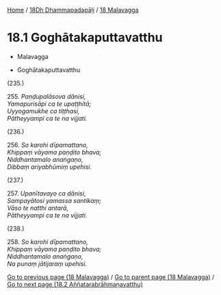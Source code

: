 
[Home](/) / [18Dh Dhammapadapāḷi](../../18Dh.md) / [18 Malavagga](../18.md)

# 18.1 Goghātakaputtavatthu

* Malavagga

* Goghātakaputtavatthu

(235.)

255\. _Paṇḍupalāsova dānisi,_  
_Yamapurisāpi ca te upaṭṭhitā;_  
_Uyyogamukhe ca tiṭṭhasi,_  
_Pātheyyampi ca te na vijjati._  


(236.)

256\. _So karohi dīpamattano,_  
_Khippaṃ vāyama paṇḍito bhava;_  
_Niddhantamalo anaṅgaṇo,_  
_Dibbaṃ ariyabhūmiṃ upehisi._  


(237.)

257\. _Upanītavayo ca dānisi,_  
_Sampayātosi yamassa santikaṃ;_  
_Vāso te natthi antarā,_  
_Pātheyyampi ca te na vijjati._  


(238.)

258\. _So karohi dīpamattano,_  
_Khippaṃ vāyama paṇḍito bhava;_  
_Niddhantamalo anaṅgaṇo,_  
_Na punaṃ jātijaraṃ upehisi._  


[Go to previous page (18 Malavagga)](../18.md) / [Go to parent page (18 Malavagga)](../18.md) / [Go to next page (18.2 Aññatarabrāhmaṇavatthu)](18.2.md)


